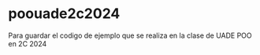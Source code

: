 # poouade2c2024
Para guardar el codigo de ejemplo que se realiza en la clase de UADE POO en 2C 2024
